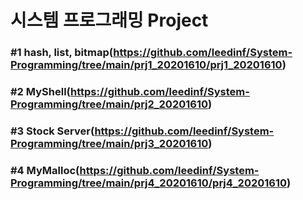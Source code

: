 # 시스템 프로그래밍 Project 

### #1 hash, list, bitmap(https://github.com/leedinf/System-Programming/tree/main/prj1_20201610/prj1_20201610)
### #2 MyShell(https://github.com/leedinf/System-Programming/tree/main/prj2_20201610)
### #3 Stock Server(https://github.com/leedinf/System-Programming/tree/main/prj3_20201610)
### #4 MyMalloc(https://github.com/leedinf/System-Programming/tree/main/prj4_20201610/prj4_20201610)
